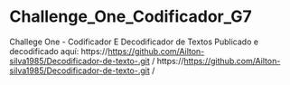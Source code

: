# Challenge_One_Codificador_G7
 Challege One - Codificador E Decodificador de Textos
Publicado e decodificado aquí:
https://https://github.com/Ailton-silva1985/Decodificador-de-texto-.git /
 https://https://github.com/Ailton-silva1985/Decodificador-de-texto-.git /